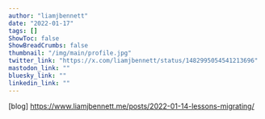 ```yaml
---
author: "liamjbennett"
date: "2022-01-17"
tags: []
ShowToc: false
ShowBreadCrumbs: false
thumbnail: "/img/main/profile.jpg"
twitter_link: "https://x.com/liamjbennett/status/1482995054541213696"
mastodon_link: ""
bluesky_link: ""
linkedin_link: ""
---
```


[blog] https://www.liamjbennett.me/posts/2022-01-14-lessons-migrating/


